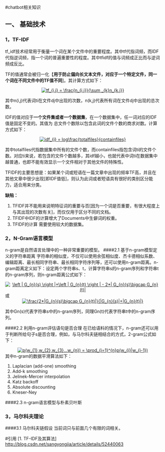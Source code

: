 #chatbot相关知识
 
## 一、 基础技术
### 1，TF-IDF
tf_idf技术经常用于衡量一个词在某个文件中的重要程度。其中tf代指词频，而IDF代指逆词频，指一个词的普遍重要性的程度。其中tfidf的值与词频成正比而与逆词频成反比。

TF的值通常会被归一化【**用于防止偏向长文本文件，对应于一个特定文件，同一个词在不同文件中的TF值不同**]。其计算方式如下：

<div align=center>
<a href="http://www.codecogs.com/eqnedit.php?latex=tf_{i,j}&space;=&space;\frac{n_{i,j}}{\sum&space;_{k}n_{k,j}}" target="_blank"><img src="http://latex.codecogs.com/gif.latex?tf_{i,j}&space;=&space;\frac{n_{i,j}}{\sum&space;_{k}n_{k,j}}" title="tf_{i,j} = \frac{n_{i,j}}{\sum _{k}n_{k,j}}" /></a></div>

其中n(i,j)代表词ti在文件dj中出现的次数，n(k,j)代表所有词在文件dj中出现的总次数。

IDF的值对应于**一个文件集或者一个数据集**，在一个数据集中，任一词对应的IDF值是固定不变的。其值为 总文件个数除以包含此词的文件个数的商求对数。计算方式如下：

<div align=center>
<a href="http://www.codecogs.com/eqnedit.php?latex=idf_{i}&space;=&space;log\frac{totalfiles}{containfiles}" target="_blank"><img src="http://latex.codecogs.com/gif.latex?idf_{i}&space;=&space;log\frac{totalfiles}{containfiles}" title="idf_{i} = log\frac{totalfiles}{containfiles}" /></a></div>

其中totalfiles代指数据集中所有的文件个数，而containfiles指包含词ti的文件个数。对应ti来说，若包含的文件个数越多，其idf越小，也就代表中词ti在数据集中越普通，也即不能有效显示一个文件相对于其他文件的特殊性。

TFIDF的主要思想是：如果某个词或短语在一篇文章中出现的频率TF高，并且在其他文章中很少出现[即IDF值低]，则认为此词或者短语具有很好的类别区分能力，适合用来分类。

**缺陷：**
1. TFIDF并不能用来说明特征词的重要与否[因为一个词是否重要，有很大程度上与其出现的次数有关]，而仅仅用于区分不同的文档。
2. TFIDF中IDF的计算增大了Documents中生僻词的权重。
3. TFIDF的计算 需要使用较大的数据集。

### 2，N-Gram语言模型
n-gram是自然语言处理中的一种非常重要的模型。
####2.1 基于n-gram模型定义的字符串距离
字符串的相似度，不仅可以使用余弦相似度、杰卡德相似系数、编辑距离、最长相同字符串、最长相同字符序列等，还可以使用n-gram距离。n-gram距离定义如下：设定两个字符串s、t，计算字符串s的n-gram序列和字符串t的n-gram序列，则n-gram距离公式如下：
<div align=center>
<a href="http://www.codecogs.com/eqnedit.php?latex=\left&space;|&space;G_{n}(s)&space;\right&space;|&plus;\left&space;|&space;G_{n}(t)&space;\right&space;|&space;-&space;2*|&space;G_{n}(s)\bigcap&space;G_{n}(t)|" target="_blank"><img src="http://latex.codecogs.com/gif.latex?\left&space;|&space;G_{n}(s)&space;\right&space;|&plus;\left&space;|&space;G_{n}(t)&space;\right&space;|&space;-&space;2*|&space;G_{n}(s)\bigcap&space;G_{n}(t)|" title="\left | G_{n}(s) \right |+\left | G_{n}(t) \right | - 2*| G_{n}(s)\bigcap G_{n}(t)|" /></a></div>
或
<div align=center>
<a href="http://www.codecogs.com/eqnedit.php?latex=\frac{2*|G_{n}(s)\bigcap&space;G_{n}(t)|}{|G_{n}(s)|&plus;|G_{n}(t)|}" target="_blank"><img src="http://latex.codecogs.com/gif.latex?\frac{2*|G_{n}(s)\bigcap&space;G_{n}(t)|}{|G_{n}(s)|&plus;|G_{n}(t)|}" title="\frac{2*|G_{n}(s)\bigcap G_{n}(t)|}{|G_{n}(s)|+|G_{n}(t)|}" /></a></div>

其中Gn(s)代表字符串s中的n-gram序列，同理Gn(t)代表字符串t中的n-gram序列。

####2.2 利用n-gram评估语句是否合理
在已给语料的情况下，n-gram还可以用于判断所给句子s是否合理，例如，与马尔科夫链相结合的方式，2-gram公式如下：
<div align=center>
<a href="http://www.codecogs.com/eqnedit.php?latex=p(w_{1},w_{2},w_{3}...w_{n})&space;=&space;\prod_{i=1}^{n}p(w_{i}|w_{i-1})" target="_blank"><img src="http://latex.codecogs.com/gif.latex?p(w_{1},w_{2},w_{3}...w_{n})&space;=&space;\prod_{i=1}^{n}p(w_{i}|w_{i-1})" title="p(w_{1},w_{2},w_{3}...w_{n}) = \prod_{i=1}^{n}p(w_{i}|w_{i-1})" /></a>
</div>
其中n-gram的数据平滑算法如下：

1. Laplacian (add-one) smoothing 
2. Add-k smoothing 
3. Jelinek-Mercer interpolation 
4. Katz backoff 
5. Absolute discounting 
6. Kneser-Ney

####2.3 n-gram语言模型与朴素贝叶斯

### 3，马尔科夫理论
####3.1 马尔科夫链假设
当前词只与前面几个有限的词相关。

#引用
[1. TF-IDF及其算法]  http://blog.csdn.net/sangyongjia/article/details/52440063

